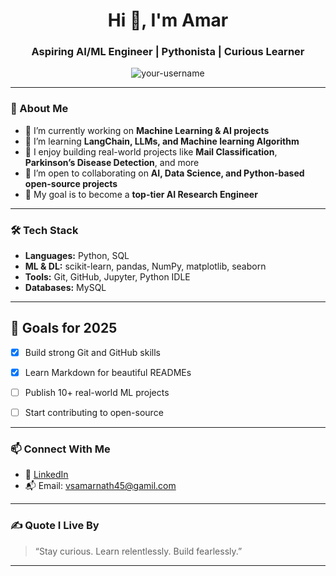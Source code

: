 <!-- Profile README for GitHub -->

<h1 align="center">Hi 👋, I'm Amar</h1>
<h3 align="center">Aspiring AI/ML Engineer | Pythonista | Curious Learner</h3>

<p align="center">
  <img src="https://komarev.com/ghpvc/?username=your-username&label=Profile%20views&color=0e75b6&style=flat" alt="your-username" />
</p>

---


### 🧠 About Me

- 🔭 I’m currently working on **Machine Learning & AI projects**
- 🌱 I’m learning **LangChain, LLMs, and Machine learning Algorithm**
- 🧪 I enjoy building real-world projects like **Mail Classification**, **Parkinson’s Disease Detection**, and more
- 🤝 I’m open to collaborating on **AI, Data Science, and Python-based open-source projects**
- 🧭 My goal is to become a **top-tier AI Research Engineer**

---

### 🛠️ Tech Stack

- **Languages:** Python, SQL  
- **ML & DL:** scikit-learn, pandas, NumPy, matplotlib, seaborn  
- **Tools:** Git, GitHub, Jupyter, Python IDLE    
- **Databases:** MySQL  

---

## 🎯 Goals for 2025

- [x] Build strong Git and GitHub skills
- [x] Learn Markdown for beautiful READMEs
- [ ] Publish 10+ real-world ML projects
- [ ] Start contributing to open-source


---

### 📫 Connect With Me

- 💼 [LinkedIn](https://www.linkedin.com/in/v-s-amarnath-15a869287?utm_source=share&utm_campaign=share_via&utm_content=profile&utm_medium=android_app)  
- 📬 Email: vsamarnath45@gamil.com

---

### ✍️ Quote I Live By

> “Stay curious. Learn relentlessly. Build fearlessly.”

---


